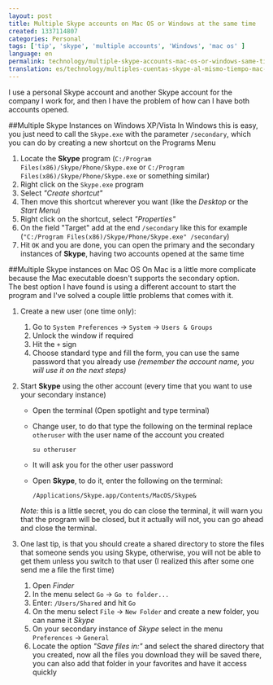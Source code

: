 ```yaml
---
layout: post
title: Multiple Skype accounts on Mac OS or Windows at the same time
created: 1337114807
categories: Personal
tags: ['tip', 'skype', 'multiple accounts', 'Windows', 'mac os' ]
language: en
permalink: technology/multiple-skype-accounts-mac-os-or-windows-same-time
translation: es/technology/multiples-cuentas-skype-al-mismo-tiempo-mac-os-o-windows
---
```

I use a personal Skype account and another Skype account for the company I work for, and then I have the problem of how can I have both accounts opened.

##Multiple Skype Instances on Windows XP/Vista
In Windows this is easy, you just need to call the `Skype.exe` with the parameter `/secondary`, which you can do by creating a new shortcut on the Programs Menu
1. Locate the __Skype__ program (`C:/Program Files(x86)/Skype/Phone/Skype.exe` or `C:/Program Files(x86)/Skype/Phone/Skype.exe` or something similar)
1. Right click on the `Skype.exe` program
1. Select _"Create shortcut"_
1. Then move this shortcut wherever you want (like the _Desktop_ or the _Start Menu_)
1. Right click on the shortcut, select _"Properties"_
1. On the field "Target" add at the end `/secondary` like this for example (`"C:/Program Files(x86)/Skype/Phone/Skype.exe" /secondary`)
1. Hit `OK` and you are done, you can open the primary and the secondary instances of __Skype__, having two accounts opened at the same time

##Multiple Skype instances on Mac OS
On Mac is a little more complicate because the Mac executable doesn't supports the secondary option.   
The best option I have found is using a different account to start the program and I've solved a couple little problems that comes with it.
1. Create a new user (one time only): 
    1. Go to `System Preferences` -> `System` -> `Users & Groups`
    1. Unlock the window if required
    1. Hit the `+` sign
    1. Choose standard type and fill the form, you can use the same password that you already use _(remember the account name, you will use it on the next steps)_

2. Start __Skype__ using the other account (every time that you want to use your secondary instance)
    - Open the terminal (Open spotlight and type terminal)
    - Change user, to do that type the following on the terminal replace `otheruser` with the user name of the account you created

          su otheruser

    - It will ask you for the other user password
    - Open __Skype__, to do it, enter the following on the terminal:

          /Applications/Skype.app/Contents/MacOS/Skype&

    _Note:_ this is a little secret, you do can close the terminal, it will warn you that the program will be closed, but it actually will not, you can go ahead and close the terminal.

3. One last tip, is that you should create a shared directory to store the files that someone sends you using Skype, otherwise, you will not be able to get them unless you switch to that user (I realized this after some one send me a file the first time)
    1. Open _Finder_
    1. In the menu select `Go` -> `Go to folder...`
    1. Enter: `/Users/Shared` and hit `Go`
    1. On the menu select `File` -> `New Folder` and create a new folder, you can name it _Skype_
    1. On your secondary instance of _Skype_ select in the menu `Preferences` -> `General`
    1. Locate the option _"Save files in:"_ and select the shared directory that you created, now all the files you download they will be saved there, you can also add that folder in your favorites and have it access quickly


